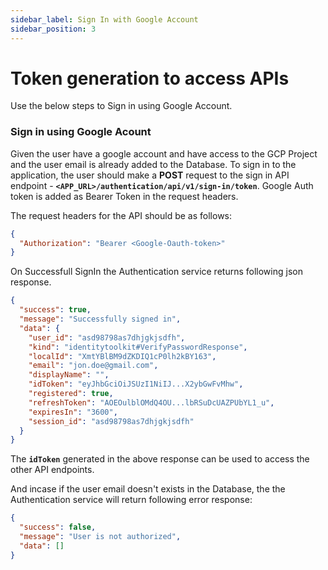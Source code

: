 ```yaml
---
sidebar_label: Sign In with Google Account
sidebar_position: 3
---
```


# Token generation to access APIs

Use the below steps to Sign in using Google Account.

### Sign in using Google Acount

Given the user have a google account and have access to the GCP Project and the user email is already added to the Database. To sign in to the application, the user should make a **POST** request to the sign in API endpoint - **`<APP_URL>/authentication/api/v1/sign-in/token`**. Google Auth token is added as Bearer Token in the request headers.

The request headers for the API should be as follows:

```json
{
  "Authorization": "Bearer <Google-Oauth-token>"
}
```

On Successfull SignIn the Authentication service returns following json response.

```json
{
  "success": true,
  "message": "Successfully signed in",
  "data": {
    "user_id": "asd98798as7dhjgkjsdfh",
    "kind": "identitytoolkit#VerifyPasswordResponse",
    "localId": "XmtYBlBM9dZKDIQ1cP0lh2kBY163",
    "email": "jon.doe@gmail.com",
    "displayName": "",
    "idToken": "eyJhbGciOiJSUzI1NiIJ...X2ybGwFvMhw",
    "registered": true,
    "refreshToken": "AOEOulblOMdQ4OU...lbRSuDcUAZPUbYL1_u",
    "expiresIn": "3600",
    "session_id": "asd98798as7dhjgkjsdfh"
  }
}
```
The **`idToken`** generated in the above response can be used to access the other API endpoints.

And incase if the user email doesn't exists in the Database, the the Authentication service will return following error response:

```json
{
  "success": false,
  "message": "User is not authorized",
  "data": []
}
```

